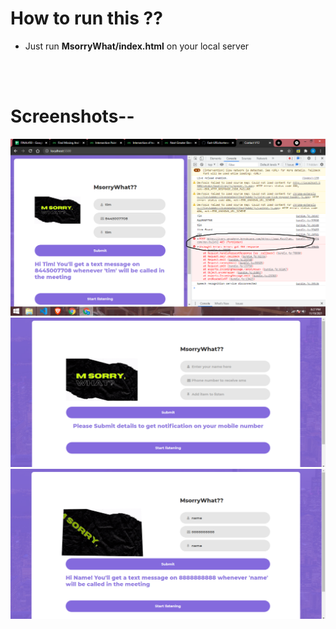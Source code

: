 # How to run this ??
  * Just run **MsorryWhat/index.html** on your local server
<br />
<br />

# Screenshots--

![1](https://github.com/kapoorarpit/MsorryWhat-/blob/master/images/Screenshot%20(351).png)
![1](https://github.com/kapoorarpit/MsorryWhat-/blob/master/images/Screenshot%20(328).png)
![1](https://github.com/kapoorarpit/MsorryWhat-/blob/master/images/Screenshot%20(329).png)
